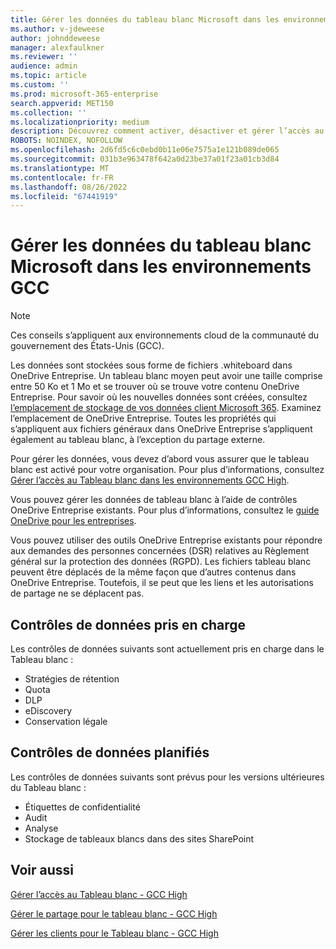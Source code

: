```yaml
---
title: Gérer les données du tableau blanc Microsoft dans les environnements GCC
ms.author: v-jdeweese
author: johnddeweese
manager: alexfaulkner
ms.reviewer: ''
audience: admin
ms.topic: article
ms.custom: ''
ms.prod: microsoft-365-enterprise
search.appverid: MET150
ms.collection: ''
ms.localizationpriority: medium
description: Découvrez comment activer, désactiver et gérer l’accès au Tableau blanc.
ROBOTS: NOINDEX, NOFOLLOW
ms.openlocfilehash: 2d6fd5c6c0ebd0b11e06e7575a1e121b089de065
ms.sourcegitcommit: 031b3e963478f642a0d23be37a01f23a01cb3d84
ms.translationtype: MT
ms.contentlocale: fr-FR
ms.lasthandoff: 08/26/2022
ms.locfileid: "67441919"
---
```

# <a name="manage-data-for-microsoft-whiteboard-in-gcc-environments"></a>Gérer les données du tableau blanc Microsoft dans les environnements GCC

>[!NOTE]
> Ces conseils s’appliquent aux environnements cloud de la communauté du gouvernement des États-Unis (GCC).

Les données sont stockées sous forme de fichiers .whiteboard dans OneDrive Entreprise. Un tableau blanc moyen peut avoir une taille comprise entre 50 Ko et 1 Mo et se trouver où se trouve votre contenu OneDrive Entreprise. Pour savoir où les nouvelles données sont créées, consultez [l’emplacement de stockage de vos données client Microsoft 365](/microsoft-365/enterprise/o365-data-locations). Examinez l’emplacement de OneDrive Entreprise. Toutes les propriétés qui s’appliquent aux fichiers généraux dans OneDrive Entreprise s’appliquent également au tableau blanc, à l’exception du partage externe.

Pour gérer les données, vous devez d’abord vous assurer que le tableau blanc est activé pour votre organisation. Pour plus d’informations, consultez [Gérer l’accès au Tableau blanc dans les environnements GCC High](manage-whiteboard-access-gcc-high.md).

Vous pouvez gérer les données de tableau blanc à l’aide de contrôles OneDrive Entreprise existants. Pour plus d’informations, consultez le [guide OneDrive pour les entreprises](/onedrive/plan-onedrive-enterprise).

Vous pouvez utiliser des outils OneDrive Entreprise existants pour répondre aux demandes des personnes concernées (DSR) relatives au Règlement général sur la protection des données (RGPD). Les fichiers tableau blanc peuvent être déplacés de la même façon que d’autres contenus dans OneDrive Entreprise. Toutefois, il se peut que les liens et les autorisations de partage ne se déplacent pas.

## <a name="data-controls-supported"></a>Contrôles de données pris en charge

Les contrôles de données suivants sont actuellement pris en charge dans le Tableau blanc :

- Stratégies de rétention
- Quota
- DLP
- eDiscovery
- Conservation légale

## <a name="data-controls-planned"></a>Contrôles de données planifiés

Les contrôles de données suivants sont prévus pour les versions ultérieures du Tableau blanc :

- Étiquettes de confidentialité
- Audit
- Analyse
- Stockage de tableaux blancs dans des sites SharePoint

## <a name="see-also"></a>Voir aussi

[Gérer l’accès au Tableau blanc - GCC High](manage-whiteboard-access-gcc-high.md)

[Gérer le partage pour le tableau blanc - GCC High](manage-sharing-gcc-high.md)

[Gérer les clients pour le Tableau blanc - GCC High](manage-clients-gcc-high.md)
